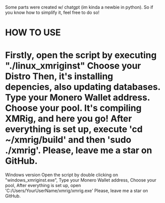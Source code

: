 Some parts were created w/ chatgpt (im kinda a newbie in python).
So if you know how to simplify it, feel free to do so!

HOW TO USE
===========================================================================================================
Firstly, open the script by executing "./linux_xmriginst"
Choose your Distro
Then, it's installing depencies, also updating databases.
Type your Monero Wallet address.
Choose your pool.
It's compiling XMRig, and here you go! 
After everything is set up, execute 'cd ~/xmrig/build' and then 'sudo ./xmrig'.
Please, leave me a star on GitHub.
===========================================================================================================
Windows version
Open the script by double clicking on "windows_xmriginst.exe",
Type your Monero Wallet address,
Choose your pool,
After everything is set up, open 'C:/Users/YourUserName/xmrig/xmrig.exe'
Please, leave me a star on GitHub.


